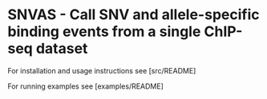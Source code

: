 SNVAS - Call SNV and allele-specific binding events from a single ChIP-seq dataset
====================================================

For installation and usage instructions see [src/README]

For running examples see [examples/README]

